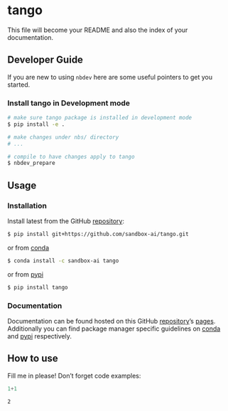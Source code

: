 # tango


<!-- WARNING: THIS FILE WAS AUTOGENERATED! DO NOT EDIT! -->

This file will become your README and also the index of your
documentation.

## Developer Guide

If you are new to using `nbdev` here are some useful pointers to get you
started.

### Install tango in Development mode

``` sh
# make sure tango package is installed in development mode
$ pip install -e .

# make changes under nbs/ directory
# ...

# compile to have changes apply to tango
$ nbdev_prepare
```

## Usage

### Installation

Install latest from the GitHub
[repository](https://github.com/sandbox-ai/tango):

``` sh
$ pip install git+https://github.com/sandbox-ai/tango.git
```

or from [conda](https://anaconda.org/sandbox-ai/tango)

``` sh
$ conda install -c sandbox-ai tango
```

or from [pypi](https://pypi.org/project/tango/)

``` sh
$ pip install tango
```

### Documentation

Documentation can be found hosted on this GitHub
[repository](https://github.com/sandbox-ai/tango)’s
[pages](https://sandbox-ai.github.io/tango/). Additionally you can find
package manager specific guidelines on
[conda](https://anaconda.org/sandbox-ai/tango) and
[pypi](https://pypi.org/project/tango/) respectively.

## How to use

Fill me in please! Don’t forget code examples:

``` python
1+1
```

    2
